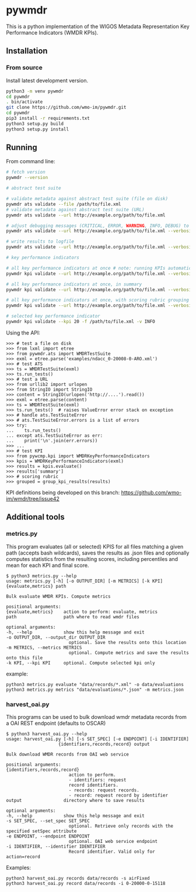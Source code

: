 # pywmdr

This is a python implementation of the WIGOS Metadata Representation Key Performance Indicators (WMDR KPIs).

## Installation

### From source

Install latest development version.

```bash
python3 -m venv pywmdr
cd pywmdr
. bin/activate
git clone https://github.com/wmo-im/pywmdr.git
cd pywmdr
pip3 install -r requirements.txt
python3 setup.py build
python3 setup.py install
```
## Running 
From command line:
```bash
# fetch version
pywmdr --version

# abstract test suite

# validate metadata against abstract test suite (file on disk)
pywmdr ats validate --file /path/to/file.xml
# validate metadata against abstract test suite (URL)
pywmdr ats validate --url http://example.org/path/to/file.xml

# adjust debugging messages (CRITICAL, ERROR, WARNING, INFO, DEBUG) to stdout
pywmdr ats validate --url http://example.org/path/to/file.xml --verbosity DEBUG

# write results to logfile
pywmdr ats validate --url http://example.org/path/to/file.xml --verbosity DEBUG --logfile /tmp/foo.txt

# key performance indicators

# all key performance indicators at once # note: running KPIs automatically runs the ats
pywmdr kpi validate --url http://example.org/path/to/file.xml --verbosity DEBUG

# all key performance indicators at once, in summary
pywmdr kpi validate --url http://example.org/path/to/file.xml --verbosity DEBUG --summary

# all key performance indicators at once, with scoring rubric grouping
pywmdr kpi validate --url http://example.org/path/to/file.xml --verbosity DEBUG --group

# selected key performance indicator
pywmdr kpi validate --kpi 20 -f /path/to/file.xml -v INFO
```
Using the API:
```pycon
>>> # test a file on disk
>>> from lxml import etree
>>> from pywmdr.ats import WMDRTestSuite
>>> exml = etree.parse('examples/ndacc_0-20008-0-ARO.xml')
>>> # test ATS
>>> ts = WMDRTestSuite(exml)
>>> ts.run_tests() 
>>> # test a URL
>>> from urllib2 import urlopen
>>> from StringIO import StringIO
>>> content = StringIO(urlopen('http://....').read())
>>> exml = etree.parse(content)
>>> ts = WMDRTestSuite(exml)
>>> ts.run_tests()  # raises ValueError error stack on exception
>>> # handle ats.TestSuiteError
>>> # ats.TestSuiteError.errors is a list of errors
>>> try:
...    ts.run_tests()
... except ats.TestSuiteError as err:
...    print('\n'.join(err.errors))
>>> ...
>>> # test KPI
>>> from pywcmp.kpi import WMDRKeyPerformanceIndicators
>>> kpis = WMDRKeyPerformanceIndicators(exml)
>>> results = kpis.evaluate()
>>> results['summary']
>>> # scoring rubric
>>> grouped = group_kpi_results(results)
```

KPI definitions being developed on this branch: https://github.com/wmo-im/wmdr/tree/issue42

## Additional tools

### metrics.py

This program evaluates (all or selected) KPIS for all files matching a given path (accepts bash wildcards), saves the results as .json files and optionally computes statistics from the resulting scores, including percentiles and mean for each KPI and final score.

    $ python3 metrics.py --help
    usage: metrics.py [-h] [-o OUTPUT_DIR] [-m METRICS] [-k KPI] {evaluate,metrics} path

    Bulk evaluate WMDR KPIs. Compute metrics

    positional arguments:
    {evaluate,metrics}    action to perform: evaluate, metrics
    path                  path where to read wmdr files

    optional arguments:
    -h, --help            show this help message and exit
    -o OUTPUT_DIR, --output_dir OUTPUT_DIR
                            optional. Save the results onto this location
    -m METRICS, --metrics METRICS
                            optional. Compute metrics and save the results onto this file
    -k KPI, --kpi KPI     optional. Compute selected kpi only

example:

    python3 metrics.py evaluate "data/records/*.xml" -o data/evaluations
    python3 metrics.py metrics "data/evaluations/*.json" -m metrics.json

### harvest_oai.py

This programs can be used to bulk download wmdr metadata records from a OAI REST endpoint (defaults to OSCAR)

    $ python3 harvest_oai.py --help
    usage: harvest_oai.py [-h] [-s SET_SPEC] [-e ENDPOINT] [-i IDENTIFIER]
                        {identifiers,records,record} output

    Bulk download WMDR records from OAI web service

    positional arguments:
    {identifiers,records,record}
                            action to perform.
                            - identifiers: request
                            record identifiers.
                            - records: request records.
                            - record: request record by identifier
    output                directory where to save results

    optional arguments:
    -h, --help            show this help message and exit
    -s SET_SPEC, --set_spec SET_SPEC
                            optional. Retrieve only records with the specified setSpec attribute
    -e ENDPOINT, --endpoint ENDPOINT
                            optional. OAI web service endpoint
    -i IDENTIFIER, --identifier IDENTIFIER
                            Record identifier. Valid only for action=record

Examples:

    python3 harvest_oai.py records data/records -s airFixed
    python3 harvest_oai.py record data/records -i 0-20000-0-15118